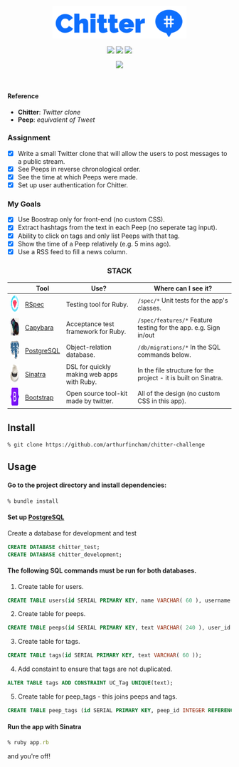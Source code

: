 <div align="center">

<img src="public/images/logo_blue.png" width="300px">

![](https://img.shields.io/github/last-commit/arthurfincham/chitter-challenge)
![](https://img.shields.io/github/languages/count/arthurfincham/chitter-challenge)
![](https://img.shields.io/github/languages/code-size/arthurfincham/chitter-challenge)

<img src="public/images/chitter_preview.gif" width="600px">

&nbsp;

</div>


#### Reference
- **Chitter**: _Twitter clone_
- **Peep**: _equivalent of Tweet_
### Assignment
- [x] Write a small Twitter clone that will allow the users to post messages to a public stream.
- [x] See Peeps in reverse chronological order.
- [x] See the time at which Peeps were made.
- [x] Set up user authentication for Chitter.
### My Goals
- [x] Use Boostrap only for front-end (no custom CSS).
- [x] Extract hashtags from the text in each Peep (no seperate tag input).
- [x] Ability to click on tags and only list Peeps with that tag.
- [x] Show the time of a Peep relatively (e.g. 5 mins ago).
- [x] Use a RSS feed to fill a news column.

<div align="center" >

<h3>STACK</h3>

|                                                        | Tool                                                 | Use?                                       | Where can I see it?                                                  |
|--------------------------------------------------------|------------------------------------------------------|--------------------------------------------|----------------------------------------------------------------------|
| <img src="public/images/rspec.png" height="40" width="auto">       | [RSpec](https://rspec.info/)                         | Testing tool for Ruby.                     | ```/spec/*``` Unit tests for the app's classes.                              |
| <img src="public/images/capybara.png" height="40" width="auto">    | [Capybara](https://github.com/teamcapybara/capybara) | Acceptance test framework for Ruby.        |  ```/spec/features/*``` Feature testing for the app. e.g. Sign in/out                   |
| <img src="public/images/postgres.png" height="40" width="auto">       | [PostgreSQL](https://www.postgresql.org)                         | Object-relation database.                     | ```/db/migrations/*``` In the SQL commands below.                              |
| <img src="public/images/sinatra.png" height="40" width="auto">     | [Sinatra](http://sinatrarb.com/)                     | DSL for quickly making web apps with Ruby. | In the file structure for the project - it is built on Sinatra.      |
| <img src="public/images/bootstrap.png" height="40" width="auto">     | [Bootstrap](https://getbootstrap.com/)                     | Open source tool-kit made by twitter. | All of the design (no custom CSS in this app).       |


</div>


## Install

``` bash
% git clone https://github.com/arthurfincham/chitter-challenge
```

## Usage

#### Go to the project directory and install dependencies:

``` ruby
% bundle install
 ```

#### Set up [PostgreSQL](https://www.postgresql.org/download/)

Create a database for development and test
``` SQL
CREATE DATABASE chitter_test;
CREATE DATABASE chitter_development;
```
#### The following SQL commands must be run for **both** databases.
1. Create table for users.
``` SQL
CREATE TABLE users(id SERIAL PRIMARY KEY, name VARCHAR( 60 ), username VARCHAR( 60 ), email VARCHAR( 60 ), password VARCHAR( 120 ));
```
2. Create table for peeps.
``` SQL
CREATE TABLE peeps(id SERIAL PRIMARY KEY, text VARCHAR( 240 ), user_id INTEGER REFERENCES users (id), timestamp TIMESTAMP, likes INTEGER);
```
3. Create table for tags.
``` SQL
CREATE TABLE tags(id SERIAL PRIMARY KEY, text VARCHAR( 60 ));
```
4. Add constaint to ensure that tags are not duplicated.
``` SQL
ALTER TABLE tags ADD CONSTRAINT UC_Tag UNIQUE(text);
```
5. Create table for peep_tags - this joins peeps and tags.
``` SQL
CREATE TABLE peep_tags (id SERIAL PRIMARY KEY, peep_id INTEGER REFERENCES peeps (id), tag_id INTEGER REFERENCES tags (id));
```

#### Run the app with Sinatra
``` ruby
% ruby app.rb
```
and you're off!
